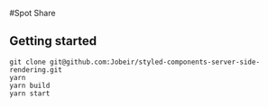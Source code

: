 #Spot Share

## Getting started

```
git clone git@github.com:Jobeir/styled-components-server-side-rendering.git
yarn
yarn build
yarn start
```

